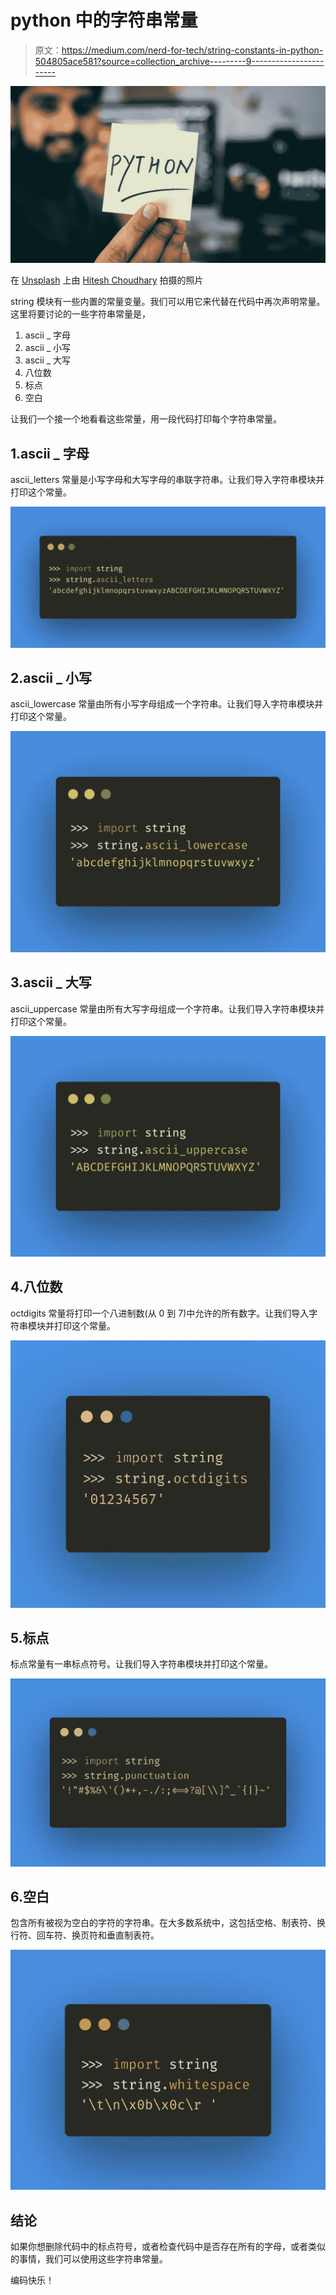 # python 中的字符串常量

> 原文：<https://medium.com/nerd-for-tech/string-constants-in-python-504805ace581?source=collection_archive---------9----------------------->

![](img/301516433be4f5624f2c3fa10c9103e1.png)

在 [Unsplash](https://unsplash.com?utm_source=medium&utm_medium=referral) 上由 [Hitesh Choudhary](https://unsplash.com/@hiteshchoudhary?utm_source=medium&utm_medium=referral) 拍摄的照片

string 模块有一些内置的常量变量。我们可以用它来代替在代码中再次声明常量。这里将要讨论的一些字符串常量是，

1.  ascii _ 字母
2.  ascii _ 小写
3.  ascii _ 大写
4.  八位数
5.  标点
6.  空白

让我们一个接一个地看看这些常量，用一段代码打印每个字符串常量。

## 1.ascii _ 字母

ascii_letters 常量是小写字母和大写字母的串联字符串。让我们导入字符串模块并打印这个常量。

![](img/4162da4e872f8ac34450226f1c492fdc.png)

## 2.ascii _ 小写

ascii_lowercase 常量由所有小写字母组成一个字符串。让我们导入字符串模块并打印这个常量。

![](img/78b87950dbbff31ddb64587080f0896d.png)

## 3.ascii _ 大写

ascii_uppercase 常量由所有大写字母组成一个字符串。让我们导入字符串模块并打印这个常量。

![](img/86af885238b96364cf5cc830411fc20c.png)

## 4.八位数

octdigits 常量将打印一个八进制数(从 0 到 7)中允许的所有数字。让我们导入字符串模块并打印这个常量。

![](img/9adc2d2302262df0ffd70fca853edba0.png)

## 5.标点

标点常量有一串标点符号。让我们导入字符串模块并打印这个常量。

![](img/1a92747f454bf382b271d143b4ca503b.png)

## 6.空白

包含所有被视为空白的字符的字符串。在大多数系统中，这包括空格、制表符、换行符、回车符、换页符和垂直制表符。

![](img/501ed55d3541735abd9d06019db58710.png)

## 结论

如果你想删除代码中的标点符号，或者检查代码中是否存在所有的字母，或者类似的事情，我们可以使用这些字符串常量。

编码快乐！